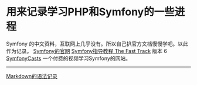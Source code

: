 # 用来记录学习PHP和Symfony的一些进程
Symfony 的中文资料，互联网上几乎没有。所以自己扒官方文档慢慢学吧。以此作为记录。
[Symfony的官网](https://symfony.com/)
[Symfony指导教程 The Fast Track](https://symfony.com/book) 版本 6 
[SymfonyCasts](https://symfonycasts.com/) 一个付费的视频学习Symfony的网站。

---
[Markdown的语法记录](https://github.com/sznzn/study-php-symfony/blob/main/Readme-Markdown.md)